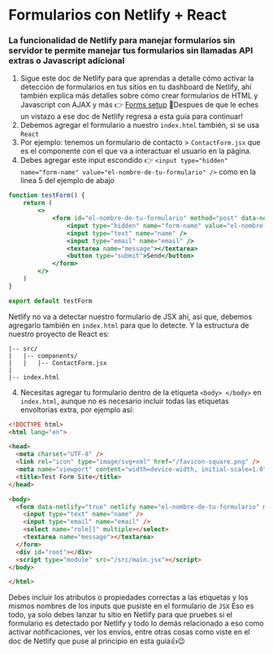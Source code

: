 # Formularios con Netlify + React
### La funcionalidad de Netlify para manejar formularios sin servidor te permite manejar tus formularios sin llamadas API extras o Javascript adicional
1. Sigue este doc de Netlify para que aprendas a detalle cómo activar la detección de formularios en tus sitios en tu dashboard de Netlify, ahí también explica más detalles sobre cómo crear formularios de HTML y Javascript con AJAX y más 👉 [Forms setup](https://docs.netlify.com/forms/setup/?_gl=1%2a1bsh0js%2a_gcl_au%2aOTc5MDY2NzU4LjE3MjkxMTM4Njg)
🤚Despues de que le eches un vistazo a ese doc de Netlify regresa a esta guía para continuar!
2. Debemos agregar el formulario a nuestro `index.html` también, si se usa `React`
3. Por ejemplo: tenemos un formulario de contacto > `ContactForm.jsx` que es el componente con el que va a interactuar el usuario en la página.
4. Debes agregar este input escondido 👉 `<input type="hidden" name="form-name" value="el-nombre-de-tu-formulario" />` como en la línea 5 del ejemplo de abajo
```jsx title="TestForm.jsx" hl_lines="4-23" linenums="1"
function testForm() {
    return (
        <>
            <form id="el-nombre-de-tu-formulario" method="post" data-netlify="true">
                <input type="hidden" name="form-name" value="el-nombre-de-tu-formulario" />
                <input type="text" name="name" />
                <input type="email" name="email" />
                <textarea name="message"></textarea>
                <button type="submit">Send</button>
            </form>
        </>
    )
}

export default testForm
```
Netlify no va a detectar nuestro formulario de JSX ahí, así que, debemos agregarlo también en `index.html` para que lo detecte. Y la estructura de nuestro proyecto de React es:
```
|-- src/ 
|   |-- components/
|   |   |-- ContactForm.jsx
|
|-- index.html
```
4. Necesitas agregar tu formulario dentro de la etiqueta `<body> </body>` en `index.html`, aunque no es necesario incluir todas las etiquetas envoltorias extra, por ejemplo así:

```html title="index.html" hl_lines="12-17" linenums="1"
<!DOCTYPE html>
<html lang="en">

<head>
  <meta charset="UTF-8" />
  <link rel="icon" type="image/svg+xml" href="/favicon-square.png" />
  <meta name="viewport" content="width=device-width, initial-scale=1.0" />
  <title>Test Form Site</title>
</head>

<body>
  <form data-netlify="true" netlify name="el-nombre-de-tu-formulario" method="post" hidden>
    <input type="text" name="name" />
    <input type="email" name="email" />
    <select name="role[]" multiple></select>
    <textarea name="message"></textarea>
  </form>
  <div id="root"></div>
  <script type="module" src="/src/main.jsx"></script>
</body>

</html>
```
Debes incluir los atributos o propiedades correctas a las etiquetas y los mismos nombres de los inputs que pusiste en el formulario de `JSX`
Eso es todo, ya solo debes lanzar tu sitio en Netlify para que pruebes si el formulario es detectado por Netlify y todo lo demás relacionado a eso como activar notificaciones, ver los envíos, entre otras cosas como viste en el doc de Netlify que puse al principio en esta guía👍😉